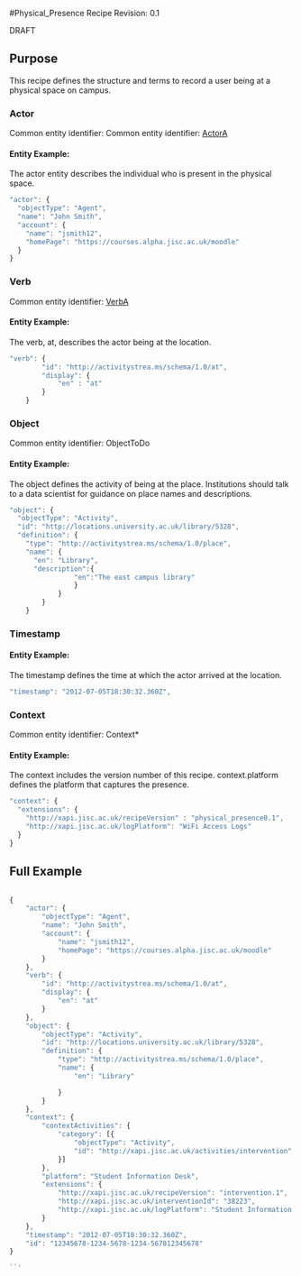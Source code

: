 #Physical_Presence Recipe
Revision: 0.1

DRAFT

## Purpose

This recipe defines the structure and terms to record a user being at a physical space on campus.

### Actor

Common entity identifier: Common entity identifier: [ActorA](../common_structures.md#actora)

#### Entity Example:
The actor entity describes the individual who is present in the physical space.

``` Javascript
"actor": {
  "objectType": "Agent",
  "name": "John Smith",
  "account": {
    "name": "jsmith12",
    "homePage": "https://courses.alpha.jisc.ac.uk/moodle"
  }
}
```


### Verb
Common entity identifier: [VerbA](../common_structures.md#verba)

#### Entity Example:
The verb, at, describes the actor being at the location.

``` javascript
"verb": {
        "id": "http://activitystrea.ms/schema/1.0/at",
        "display": {
            "en" : "at"
        }
    }

```

### Object

Common entity identifier:
ObjectToDo


#### Entity Example:
The object defines the activity of being at the place. Institutions should talk to a data scientist for guidance on place names and descriptions.

``` javascript
"object": {
  "objectType": "Activity",
  "id": "http://locations.university.ac.uk/library/5328",
  "definition": {
    "type": "http://activitystrea.ms/schema/1.0/place",
    "name": {
      "en": "Library",
	  "description":{
				"en":"The east campus library"
				}
			}
		}
	}
```

### Timestamp


#### Entity Example:
The timestamp defines the time at which the actor arrived at the location.

``` javascript
"timestamp": "2012-07-05T18:30:32.360Z",
```

### Context

Common entity identifier: Context*

#### Entity Example:

The context includes the version number of this recipe.
context.platform defines the platform that captures the presence.

``` javascript
"context": {
  "extensions": {
    "http://xapi.jisc.ac.uk/recipeVersion" : "physical_presence0.1",
	"http://xapi.jisc.ac.uk/logPlatform": "WiFi Access Logs"
  }
}
```


## Full Example

``` javascript

{
	"actor": {
		"objectType": "Agent",
		"name": "John Smith",
		"account": {
			"name": "jsmith12",
			"homePage": "https://courses.alpha.jisc.ac.uk/moodle"
		}
	},
	"verb": {
		"id": "http://activitystrea.ms/schema/1.0/at",
		"display": {
			"en": "at"
		}
	},
	"object": {
		"objectType": "Activity",
		"id": "http://locations.university.ac.uk/library/5328",
		"definition": {
			"type": "http://activitystrea.ms/schema/1.0/place",
			"name": {
				"en": "Library"

			}
		}
	},
	"context": {
		"contextActivities": {
			"category": [{
				"objectType": "Activity",
				"id": "http://xapi.jisc.ac.uk/activities/intervention"
			}]
		},
		"platform": "Student Information Desk",
		"extensions": {
			"http://xapi.jisc.ac.uk/recipeVersion": "intervention.1",
			"http://xapi.jisc.ac.uk/interventionId": "38223",
			"http://xapi.jisc.ac.uk/logPlatform": "Student Information Desk"
		}
	},
	"timestamp": "2012-07-05T18:30:32.360Z",
	"id": "12345678-1234-5678-1234-567812345678"
}

``'
